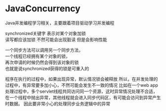 # JavaConcurrency
Java并发编程学习相关，主要跟着项目驱动学习并发编程

synchronized关键字 表示对某个对象加锁<br>
读写都应该加锁  不然可能会出现脏读  但是会影响性能<br>

一个同步方法可以调用另一个同步方法，<br>
   一个线程已经拥有某个对象的锁，
   <br>再次申请的时候仍然会得到该对象的锁<br>
   也就是说synchronized获得的锁是可重入的<br>
   
   程序在执行的过程中，如果出现异常，默认情况锁会被释放
   所以，在并发处理的过程中，有异常要多加小心，不然可能会发生不一致的情况
   比如在一个web app处理过程中，多个servlet线程共同访问同一个资源，这时异常情况处理不合适，
   在一个线程中抛出异常，其他线程就会进入同步代码区，有可能会访问到异常产生时数据。
   因此要非常小心的处理同步业务逻辑中的异常
   